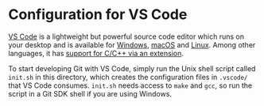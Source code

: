 Configuration for VS Code
=========================

[VS Code](https://code.visualstudio.com/) is a lightweight but powerful source
code editor which runs on your desktop and is available for
[Windows](https://code.visualstudio.com/docs/setup/windows),
[macOS](https://code.visualstudio.com/docs/setup/mac) and
[Linux](https://code.visualstudio.com/docs/setup/linux). Among other languages,
it has [support for C/C++ via an extension](https://github.com/Microsoft/vscode-cpptools).

To start developing Git with VS Code, simply run the Unix shell script called
`init.sh` in this directory, which creates the configuration files in
`.vscode/` that VS Code consumes. `init.sh` needs access to `make` and `gcc`,
so run the script in a Git SDK shell if you are using Windows.
